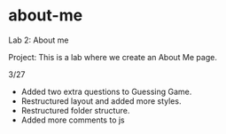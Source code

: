 # about-me
Lab 2: About me

Project: This is a lab where we create an About Me page. 

3/27
- Added two extra questions to Guessing Game.
- Restructured layout and added more styles.
- Restructured folder structure.
- Added more comments to js

